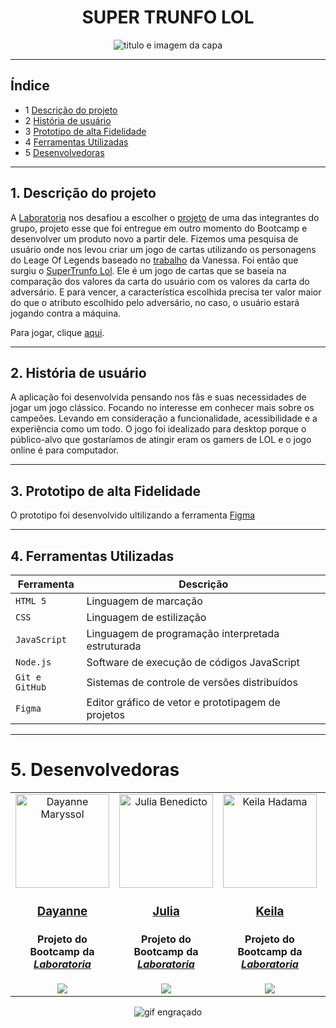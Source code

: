 <div align="center">
  
# SUPER TRUNFO LOL 
  
![titulo e imagem da capa](https://i.pinimg.com/564x/be/af/70/beaf7095c44730632da782645c202fb2.jpg)

  </div>
  
---

## Índice
  
  - 1 [Descrição do projeto](#-descrição-do-projeto)
  - 2 [História de usuário](#historia-de-usuario)
  - 3 [Prototipo de alta Fidelidade](#prototipo-de-alta-fidelidade)
  - 4 [Ferramentas Utilizadas](#-ferramentas-utilizadas)
  - 5 [Desenvolvedoras](#desenvolvedoras)
 
---

 ## 1. Descrição do projeto

A [Laboratoria](https://www.laboratoria.la/br) nos desafiou a escolher o [projeto](https://github.com/Laboratoria/SAP007-data-lovers) de uma das integrantes do grupo, projeto esse que foi entregue em outro momento do Bootcamp e desenvolver um produto novo a partir dele. Fizemos uma pesquisa de usuário onde nos levou criar um jogo de cartas utilizando os personagens do Leage Of Legends baseado no [trabalho](https://vanessavb92.github.io/SAP007-data-lovers/src/) da Vanessa.
Foi então que surgiu o [SuperTrunfo Lol](https://juliabb.github.io/super-trunfo-lol/). Ele é um jogo de cartas que se baseia na comparação dos valores da carta do usuário com os valores da carta do adversário. E para vencer, a característica escolhida precisa ter valor maior do que o atributo escolhido pelo adversário, no caso, o usuário estará jogando contra a máquina.

Para jogar, clique [aqui](https://juliabb.github.io/super-trunfo-lol/).

---

## 2. História de usuário

A aplicação foi desenvolvida pensando nos fãs e suas necessidades de jogar um jogo clássico. Focando no interesse em conhecer mais sobre os campeões. Levando em consideração a funcionalidade, acessibilidade e a experiência como um todo. O jogo foi idealizado para desktop porque o público-alvo que gostaríamos de atingir eram os gamers de LOL e o jogo online é para computador. 

<!-- Colocar história de usuário aqui  -->

---

## 3. Prototipo de alta Fidelidade

O prototipo foi desenvolvido ultilizando a ferramenta [Figma](https://www.figma.com/file/xRhpBQkoFxHq0yLPZ1eSBy/Untitled)

<!-- ![Prototipo](INSIRA IMAGENS DO PROTOTIPO) -->

---

## 4. Ferramentas Utilizadas

| Ferramenta | Descrição |
| --- | --- |
| `HTML 5` | Linguagem de marcação |
| `CSS` | Linguagem de estilização |
| `JavaScript` |  Linguagem de programação interpretada estruturada |
| `Node.js` | Software de execução de códigos JavaScript |
| `Git e GitHub` | Sistemas de controle de versões distribuídos |
| `Figma` | Editor gráfico de vetor e prototipagem de projetos |

---

# 5. Desenvolvedoras

<table>
<td>
  <div align= "center">
    <img alt="Dayanne Maryssol" height="150" src="https://avatars.githubusercontent.com/u/92697749?v=4"> 
  </div>
  <h3 align="center"><a href="https://github.com/Maryssun">Dayanne</a></h3>
  <h4 align="center">Projeto do Bootcamp da <em><a href="https://hub.laboratoria.la/br">Laboratoria</a></em></h4>
  <div align="center">
     <a href="https://www.linkedin.com/in/dayannemaryssol/" target="_blank"><img src="https://img.shields.io/badge/-LinkedIn-%230077B5?style=for-the-badge&logo=linkedin&logoColor=white"></a>
  </div>
  </div>
</td>

<td>
  <div align= "center">
    <img alt="Julia Benedicto" height="150" src="https://avatars.githubusercontent.com/u/68789655?v=4"> 
  </div>
  <h3 align="center"><a href="https://github.com/juliabb">Julia</a></h3>
  <h4 align="center">Projeto do Bootcamp da <em><a href="https://hub.laboratoria.la/br">Laboratoria</a></em></h4>
  <div align="center">
     <a href="https://www.linkedin.com/in/julia-cruz-7aa339183/" target="_blank"><img src="https://img.shields.io/badge/-LinkedIn-%230077B5?style=for-the-badge&logo=linkedin&logoColor=white"></a>
  </div>
  </div>
</td>

<td>
  <div align= "center">
    <img alt="Keila Hadama" height="150" src="https://avatars.githubusercontent.com/u/88164568?v=4"> 
  </div>
  <h3 align="center"><a href="https://github.com/hadamakei">Keila</a></h3>
  <h4 align="center">Projeto do Bootcamp da <em><a href="https://hub.laboratoria.la/br">Laboratoria</a></em></h4>
  <div align="center">
    <a href="https://www.linkedin.com/in/keila-hadama/" target="_blank"><img src="https://img.shields.io/badge/-LinkedIn-%230077B5?style=for-the-badge&logo=linkedin&logoColor=white"></a>
  </div>
</td>

<td>
    <div align= "center">
    <img alt="Taila Martins" height="150" src="https://avatars.githubusercontent.com/u/97704692?v=4"> 
  </div>
  <h3 align="center"><a href="https://github.com/TailaMartins">Taila</a></h3>
  <h4 align="center">Projeto do Bootcamp da <em><a href="https://hub.laboratoria.la/br">Laboratoria</a></em></h4>
  <div align="center">
    <a href="https://www.linkedin.com/in/taila-martins/" target="_blank"><img src="https://img.shields.io/badge/-LinkedIn-%230077B5?style=for-the-badge&logo=linkedin&logoColor=white"></a>
  </div>
</td>

<td>
    <div align= "center">
    <img alt="Thais Bonalume" height="150" src="https://avatars.githubusercontent.com/u/65199369?v=4"> 
  </div>
  <h3 align="center"><a href="https://github.com/moreirathais">Thais</a></h3>
  <h4 align="center">Projeto do Bootcamp da <em><a href="https://hub.laboratoria.la/br">Laboratoria</a></em></h4>
  <div align="center">
    <a href="(https://www.linkedin.com/in/thais-moreira-jesus-bonalume/" target="_blank"><img src="https://img.shields.io/badge/-LinkedIn-%230077B5?style=for-the-badge&logo=linkedin&logoColor=white"></a>
  </div>
</td>

<td>
    <div align= "center">
    <img alt="Vanessa Borges" height="150" src="https://avatars.githubusercontent.com/u/89863244?v=4"> 
  </div>
  <h3 align="center"><a href="https://github.com/vanessavb92">Vanessa</a></h3>
  <h4 align="center">Projeto do Bootcamp da <em><a href="https://hub.laboratoria.la/br">Laboratoria</a></em></h4>
  <div align="center">
    <a href="https://www.linkedin.com/in/vanessa-borges-a05b4636/" target="_blank"><img src="https://img.shields.io/badge/-LinkedIn-%230077B5?style=for-the-badge&logo=linkedin&logoColor=white"></a>
  </div>
</td>

</table>

<div align="center">
  
![gif engraçado](https://i.pinimg.com/originals/31/f4/ae/31f4ae60e5d9647f2484e91e4e566e45.gif)

</div> 
